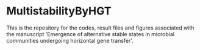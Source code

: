 # MultistabilityByHGT

This is the repository for the codes, result files and figures associated with the manuscript 'Emergence of alternative stable states in microbial communities undergoing horizontal gene transfer'.
